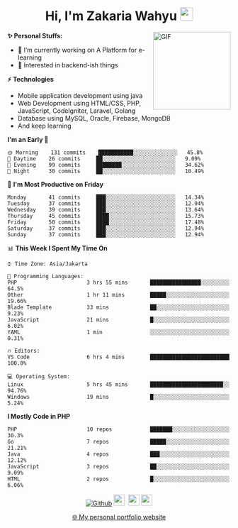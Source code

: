 <h1 align="center">Hi, I'm Zakaria Wahyu <img src="https://github.com/TheDudeThatCode/TheDudeThatCode/blob/master/Assets/Hi.gif" width="29px"></h1>

<img align="right" alt="GIF" height="175px" src="https://www.nayakapratama.co.id/wp-content/uploads/2019/07/Website-Maintenance.gif" />

**✨ Personal Stuffs:**
- 🔭 I’m currently working on A Platform for e-learning 
- 🌱 Interested in backend-ish things

**⚡ Technologies**
- Mobile application development using java
- Web Development using HTML/CSS, PHP, JavaScript, CodeIgniter, Laravel, Golang
- Database using MySQL, Oracle, Firebase, MongoDB
- And keep learning

<!--START_SECTION:waka-->
**I'm an Early 🐤** 

```text
🌞 Morning    131 commits    ███████████░░░░░░░░░░░░░░   45.8% 
🌆 Daytime    26 commits     ██░░░░░░░░░░░░░░░░░░░░░░░   9.09% 
🌃 Evening    99 commits     ████████░░░░░░░░░░░░░░░░░   34.62% 
🌙 Night      30 commits     ██░░░░░░░░░░░░░░░░░░░░░░░   10.49%

```
📅 **I'm Most Productive on Friday** 

```text
Monday       41 commits     ███░░░░░░░░░░░░░░░░░░░░░░   14.34% 
Tuesday      37 commits     ███░░░░░░░░░░░░░░░░░░░░░░   12.94% 
Wednesday    39 commits     ███░░░░░░░░░░░░░░░░░░░░░░   13.64% 
Thursday     45 commits     ████░░░░░░░░░░░░░░░░░░░░░   15.73% 
Friday       50 commits     ████░░░░░░░░░░░░░░░░░░░░░   17.48% 
Saturday     37 commits     ███░░░░░░░░░░░░░░░░░░░░░░   12.94% 
Sunday       37 commits     ███░░░░░░░░░░░░░░░░░░░░░░   12.94%

```


📊 **This Week I Spent My Time On** 

```text
⌚︎ Time Zone: Asia/Jakarta

💬 Programming Languages: 
PHP                      3 hrs 55 mins       ████████████████░░░░░░░░░   64.5% 
Other                    1 hr 11 mins        █████░░░░░░░░░░░░░░░░░░░░   19.66% 
Blade Template           33 mins             ██░░░░░░░░░░░░░░░░░░░░░░░   9.23% 
JavaScript               21 mins             █░░░░░░░░░░░░░░░░░░░░░░░░   6.02% 
YAML                     1 min               ░░░░░░░░░░░░░░░░░░░░░░░░░   0.31%

🔥 Editors: 
VS Code                  6 hrs 4 mins        █████████████████████████   100.0%

💻 Operating System: 
Linux                    5 hrs 45 mins       ███████████████████████░░   94.76% 
Windows                  19 mins             █░░░░░░░░░░░░░░░░░░░░░░░░   5.24%

```

**I Mostly Code in PHP** 

```text
PHP                      10 repos            ███████░░░░░░░░░░░░░░░░░░   30.3% 
Go                       7 repos             █████░░░░░░░░░░░░░░░░░░░░   21.21% 
Java                     4 repos             ███░░░░░░░░░░░░░░░░░░░░░░   12.12% 
JavaScript               3 repos             ██░░░░░░░░░░░░░░░░░░░░░░░   9.09% 
HTML                     2 repos             █░░░░░░░░░░░░░░░░░░░░░░░░   6.06%

```



<!--END_SECTION:waka-->

<p align="center">
<a href="https://github.com/zakariawahyu" target="_blank"><img alt="Github" src="https://img.shields.io/badge/GitHub-%2312100E.svg?&style=for-the-badge&logo=Github&logoColor=white" /></a>
<a href="https://www.twitter.com/_zakariawahyu"><img src="https://img.shields.io/badge/twitter-%231DA1F2.svg?&style=for-the-badge&logo=twitter&logoColor=white" height=25></a> 
<a href="https://www.linkedin.com/in/zakariawahyu"><img src="https://img.shields.io/badge/linkedin-%230077B5.svg?&style=for-the-badge&logo=linkedin&logoColor=white" height=25></a> 
<a href="https://www.instagram.com/_zakariawahyu"><img src="https://img.shields.io/badge/instagram-%23E4405F.svg?&style=for-the-badge&logo=instagram&logoColor=white" height=25></a></p>
<p align="center"><a href="https://www.zakariawahyu.com">🌐 My personal portfolio website</a></p>
